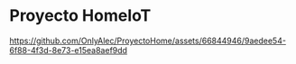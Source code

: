 # Proyecto HomeIoT


https://github.com/OnlyAlec/ProyectoHome/assets/66844946/9aedee54-6f88-4f3d-8e73-e15ea8aef9dd

